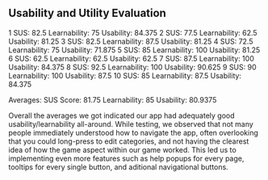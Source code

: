 ## Usability and Utility Evaluation
1	SUS: 82.5   Learnability: 75	Usability: 84.375
2	SUS: 77.5	Learnability: 62.5	Usability: 81.25
3	SUS: 82.5	Learnability: 87.5	Usability: 81.25
4	SUS: 72.5	Learnability: 75	Usability: 71.875
5	SUS: 85	    Learnability: 100	Usability: 81.25
6	SUS: 62.5	Learnability: 62.5	Usability: 62.5
7	SUS: 87.5	Learnability: 100	Usability: 84.375
8	SUS: 92.5	Learnability: 100	Usability: 90.625
9	SUS: 90	    Learnability: 100	Usability: 87.5
10	SUS: 85	    Learnability: 87.5	Usability: 84.375


Averages:
SUS Score: 81.75
Learnability: 85
Usability: 80.9375

Overall the averages we got indicated our app had adequately good usability/learnability all-around. While testing, we observed that not many people immediately understood how to navigate the app, often overlooking that you could long-press to edit categories, and not having the clearest idea of how the game aspect within our game worked. This led us to implementing even more features such as help popups for every page, tooltips for every single button, and aditional navigational buttons.